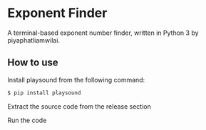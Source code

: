 # Exponent Finder

A terminal-based exponent number finder, written in Python 3 by piyaphatliamwilai.

## How to use

Install playsound from the following command:

```php
$ pip install playsound
```
Extract the source code from the release section

Run the code
